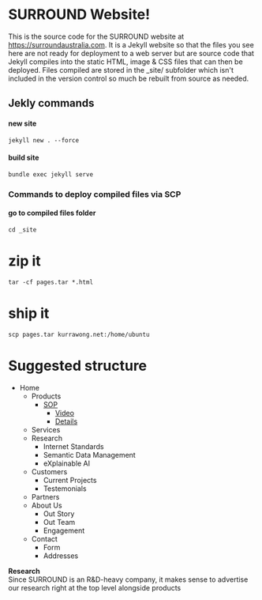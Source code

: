 # SURROUND Website!
This is the source code for the SURROUND website at https://surroundaustralia.com. It is a Jekyll website so that the files you see here are not ready for deployment to a web server but are source code that Jekyll compiles into the static HTML, image & CSS files that can then be deployed. Files compiled are stored in the _site/ subfolder which isn't included in the version control so much be rebuilt from source as needed.

## Jekly commands
#### new site
`jekyll new . --force`

#### build site
`bundle exec jekyll serve`

### Commands to deploy compiled files via SCP

#### go to compiled files folder
`cd _site`

# zip it
`tar -cf pages.tar *.html`

# ship it
`scp pages.tar kurrawong.net:/home/ubuntu`



# Suggested structure
* Home
    * Products
        * [SOP](sop.md)
            * [Video](sop-video.md)
            * [Details](sop-details.md)
    * Services
    * Research
        * Internet Standards
        * Semantic Data Management
        * eXplainable AI
    * Customers
        * Current Projects
        * Testemonials
    * Partners
    * About Us
        - Out Story
        - Out Team
        - Engagement
    * Contact
        - Form
        - Addresses

**Research**  
Since SURROUND is an R&D-heavy company, it makes sense to advertise our research right at the top level alongside products
